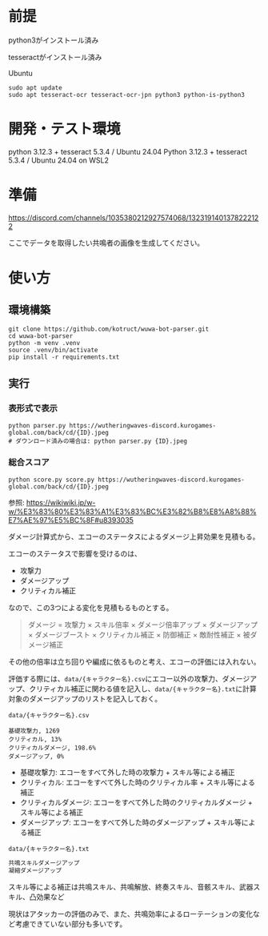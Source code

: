 # 前提
python3がインストール済み

tesseractがインストール済み

Ubuntu
```
sudo apt update
sudo apt tesseract-ocr tesseract-ocr-jpn python3 python-is-python3
```



# 開発・テスト環境
python 3.12.3 + tesseract 5.3.4  / Ubuntu 24.04
Python 3.12.3 + tesseract 5.3.4 / Ubuntu 24.04 on WSL2

# 準備
https://discord.com/channels/1035380212927574068/1323191401378222122

ここでデータを取得したい共鳴者の画像を生成してください。

# 使い方
## 環境構築
```
git clone https://github.com/kotruct/wuwa-bot-parser.git
cd wuwa-bot-parser
python -m venv .venv
source .venv/bin/activate
pip install -r requirements.txt
```

## 実行
### 表形式で表示
```
python parser.py https://wutheringwaves-discord.kurogames-global.com/back/cd/{ID}.jpeg
# ダウンロード済みの場合は: python parser.py {ID}.jpeg
```


### 総合スコア
```
python score.py score.py https://wutheringwaves-discord.kurogames-global.com/back/cd/{ID}.jpeg
```

参照: https://wikiwiki.jp/w-w/%E3%83%80%E3%83%A1%E3%83%BC%E3%82%B8%E8%A8%88%E7%AE%97%E5%BC%8F#u8393035

ダメージ計算式から、エコーのステータスによるダメージ上昇効果を見積もる。

エコーのステータスで影響を受けるのは、
- 攻撃力
- ダメージアップ
- クリティカル補正

なので、この3つによる変化を見積もるものとする。

> ダメージ = 攻撃力 × スキル倍率 × ダメージ倍率アップ × ダメージアップ × ダメージブースト × クリティカル補正 × 防御補正 × 敵耐性補正 × 被ダメージ補正

その他の倍率は立ち回りや編成に依るものと考え、エコーの評価には入れない。

評価する際には、`data/{キャラクター名}.csv`にエコー以外の攻撃力、ダメージアップ、クリティカル補正に関わる値を記入し、`data/{キャラクター名}.txt`に計算対象のダメージアップのリストを記入しておく。

`data/{キャラクター名}.csv`
```
基礎攻撃力, 1269
クリティカル, 13%
クリティカルダメージ, 198.6%
ダメージアップ, 0%
```
- 基礎攻撃力: エコーをすべて外した時の攻撃力 + スキル等による補正
- クリティカル: エコーをすべて外した時のクリティカル率 + スキル等による補正
- クリティカルダメージ: エコーをすべて外した時のクリティカルダメージ + スキル等による補正
- ダメージアップ: エコーをすべて外した時のダメージアップ + スキル等による補正

`data/{キャラクター名}.txt`
```txt:data/{キャラクター名}.txt
共鳴スキルダメージアップ
凝縮ダメージアップ
```

スキル等による補正は共鳴スキル、共鳴解放、終奏スキル、音骸スキル、武器スキル、凸効果など


現状はアタッカーの評価のみで、また、共鳴効率によるローテーションの変化など考慮できていない部分も多いです。
